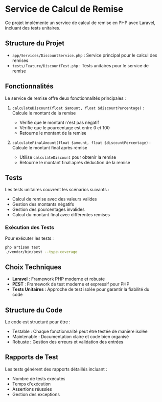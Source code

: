 # Service de Calcul de Remise

Ce projet implémente un service de calcul de remise en PHP avec Laravel, incluant des tests unitaires.

## Structure du Projet

- `app/Services/DiscountService.php` : Service principal pour le calcul des remises
- `tests/Feature/DiscountTest.php` : Tests unitaires pour le service de remise

## Fonctionnalités

Le service de remise offre deux fonctionnalités principales :

1. `calculateDiscount(float $amount, float $discountPercentage)` : Calcule le montant de la remise
   - Vérifie que le montant n'est pas négatif
   - Vérifie que le pourcentage est entre 0 et 100
   - Retourne le montant de la remise

2. `calculateFinalAmount(float $amount, float $discountPercentage)` : Calcule le montant final après remise
   - Utilise `calculateDiscount` pour obtenir la remise
   - Retourne le montant final après déduction de la remise

## Tests

Les tests unitaires couvrent les scénarios suivants :

- Calcul de remise avec des valeurs valides
- Gestion des montants négatifs
- Gestion des pourcentages invalides
- Calcul du montant final avec différentes remises

### Exécution des Tests

Pour exécuter les tests :

```bash
php artisan test
./vendor/bin/pest --type-coverage
```

## Choix Techniques

- **Laravel** : Framework PHP moderne et robuste
- **PEST** : Framework de test moderne et expressif pour PHP
- **Tests Unitaires** : Approche de test isolée pour garantir la fiabilité du code

## Structure du Code

Le code est structuré pour être :
- Testable : Chaque fonctionnalité peut être testée de manière isolée
- Maintenable : Documentation claire et code bien organisé
- Robuste : Gestion des erreurs et validation des entrées

## Rapports de Test

Les tests génèrent des rapports détaillés incluant :
- Nombre de tests exécutés
- Temps d'exécution
- Assertions réussies
- Gestion des exceptions 